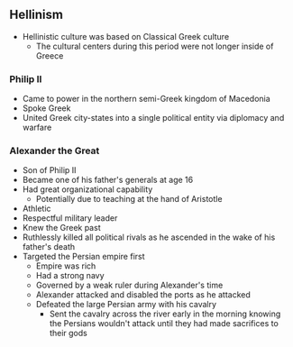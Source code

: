 ## Hellinism
- Hellinistic culture was based on Classical Greek culture
	- The cultural centers during this period were not longer inside of Greece

### Philip II
- Came to power in the northern semi-Greek kingdom of Macedonia
- Spoke Greek
- United Greek city-states into a single political entity via diplomacy and warfare

### Alexander the Great
- Son of Philip II
- Became one of his father's generals at age 16
- Had great organizational capability
	- Potentially due to teaching at the hand of Aristotle
- Athletic
- Respectful military leader
- Knew the Greek past
- Ruthlessly killed all political rivals as he ascended in the wake of his father's death
- Targeted the Persian empire first
	- Empire was rich
	- Had a strong navy
	- Governed by a weak ruler during Alexander's time
	- Alexander attacked and disabled the ports as he attacked
	- Defeated the large Persian army with his cavalry
		- Sent the cavalry across the river early in the morning knowing the Persians wouldn't attack until they had made sacrifices to their gods
